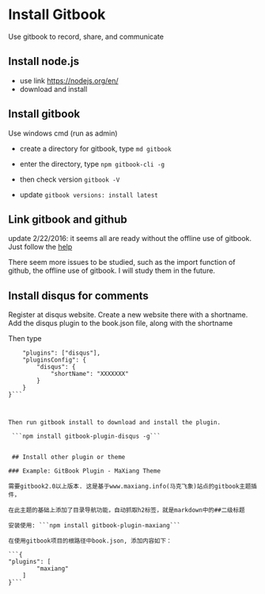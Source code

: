 # Install Gitbook


Use gitbook to record, share, and communicate

## Install node.js

* use link https://nodejs.org/en/
* download and install


## Install gitbook
Use windows cmd (run as admin)

* create a directory for gitbook, type ```md gitbook```

* enter the directory, type ```npm gitbook-cli -g```

* then check version ```gitbook -V```

* update 
``` gitbook versions: install latest ```


## Link gitbook and github 


update 2/22/2016: it seems all are ready without the offline use of gitbook. Just follow the [help](https://help.gitbook.com/github/index.html)

There seem more issues to be studied, such as the import function of github, the offline use of gitbook. I will study them in the future.


## Install disqus for comments

Register at disqus website. Create a new website there with a shortname. Add the disqus plugin to the book.json file, along with the shortname 

Then type

``` {
    "plugins": ["disqus"],
    "pluginsConfig": {
        "disqus": {
            "shortName": "XXXXXXX"
        }
    }
}```



Then run gitbook install to download and install the plugin.

 ```npm install gitbook-plugin-disqus -g```
 
 
 ## Install other plugin or theme
 
### Example: GitBook Plugin - MaXiang Theme

需要gitbook2.0以上版本. 这是基于www.maxiang.info(马克飞象)站点的gitbook主题插件，

在此主题的基础上添加了目录导航功能，自动抓取h2标签，就是markdown中的##二级标题

安装使用: ```npm install gitbook-plugin-maxiang```

在使用gitbook项目的根路径中book.json, 添加内容如下：

```{
"plugins": [
        "maxiang"
    ]
}```
 
 
 